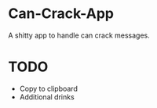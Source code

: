 # Can-Crack-App
A shitty app to handle can crack messages.

# TODO
* Copy to clipboard
* Additional drinks
